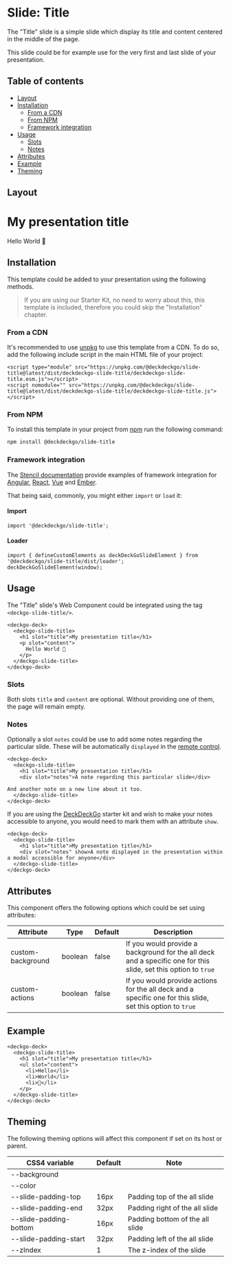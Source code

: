# Slide: Title

The "Title" slide is a simple slide which display its title and content centered in the middle of the page.

This slide could be for example use for the very first and last slide of your presentation.

## Table of contents

- [Layout](#app-slide-title-layout)
- [Installation](#app-slide-title-installation)
  - [From a CDN](#app-slide-title-from-a-cdn)
  - [From NPM](#app-slide-title-from-npm)
  - [Framework integration](#app-slide-title-framework-integration)
- [Usage](#app-slide-title-usage)
  - [Slots](#app-slide-title-slots)
  - [Notes](#app-slide-title-notes)
- [Attributes](#app-slide-title-attributes)
- [Example](#app-slide-title-example)
- [Theming](#app-slide-title-theming)

## Layout

<div class="container ion-margin">
  <deckgo-deck embedded={true}>
    <deckgo-slide-title>
      <h1 slot="title">My presentation title</h1>
      <p slot="content">
        Hello World 🚀
      </p>
    </deckgo-slide-title>
  </deckgo-deck>
</div>

## Installation

This template could be added to your presentation using the following methods.

> If you are using our Starter Kit, no need to worry about this, this template is included, therefore you could skip the "Installation" chapter.
 
### From a CDN

It's recommended to use [unpkg](https://unpkg.com/) to use this template from a CDN. To do so, add the following include script in the main HTML file of your project:

```
<script type="module" src="https://unpkg.com/@deckdeckgo/slide-title@latest/dist/deckdeckgo-slide-title/deckdeckgo-slide-title.esm.js"></script>
<script nomodule="" src="https://unpkg.com/@deckdeckgo/slide-title@latest/dist/deckdeckgo-slide-title/deckdeckgo-slide-title.js"></script>
```

### From NPM

To install this template in your project from [npm](https://www.npmjs.com/package/@deckdeckgo/core) run the following command:

```bash
npm install @deckdeckgo/slide-title
```

### Framework integration

The [Stencil documentation](https://stenciljs.com/docs/overview) provide examples of framework integration for [Angular](https://stenciljs.com/docs/angular), [React](https://stenciljs.com/docs/react), [Vue](https://stenciljs.com/docs/vue) and [Ember](https://stenciljs.com/docs/ember).

That being said, commonly, you might either `import` or `load` it:

#### Import

```
import '@deckdeckgo/slide-title';
```

#### Loader

```
import { defineCustomElements as deckDeckGoSlideElement } from '@deckdeckgo/slide-title/dist/loader';
deckDeckGoSlideElement(window);
```

## Usage

The "Title" slide's Web Component could be integrated using the tag `<deckgo-slide-title/>`.

```
<deckgo-deck>
  <deckgo-slide-title>
    <h1 slot="title">My presentation title</h1>
    <p slot="content">
      Hello World 🚀
    </p>
  </deckgo-slide-title>
</deckgo-deck>
```

### Slots

Both slots `title` and `content` are optional. Without providing one of them, the page will remain empty.

### Notes

Optionally a slot `notes` could be use to add some notes regarding the particular slide. These will be automatically `displayed` in the [remote control](https://deckdeckgo.app).

```
<deckgo-deck>
  <deckgo-slide-title>
    <h1 slot="title">My presentation title</h1>
    <div slot="notes">A note regarding this particular slide</div>
    
And another note on a new line about it too.
  </deckgo-slide-title>
</deckgo-deck>
```

If you are using the [DeckDeckGo] starter kit and wish to make your notes accessible to anyone, you would need to mark them with an attribute `show`.

```
<deckgo-deck>
  <deckgo-slide-title>
    <h1 slot="title">My presentation title</h1>
    <div slot="notes" show>A note displayed in the presentation within a modal accessible for anyone</div>
  </deckgo-slide-title>
</deckgo-deck>
```

## Attributes

This component offers the following options which could be set using attributes:

| Attribute                      | Type   | Default   | Description   |
| -------------------------- |-----------------|-----------------|-----------------|
| custom-background | boolean | false | If you would provide a background for the all deck and a specific one for this slide, set this option to `true` |
| custom-actions | boolean | false | If you would provide actions for the all deck and a specific one for this slide, set this option to `true` |

## Example

```
<deckgo-deck>
  <deckgo-slide-title>
    <h1 slot="title">My presentation title</h1>
    <ul slot="content">
      <li>Hello</li>
      <li>World</li>
      <li>🚀</li>
    </p>
  </deckgo-slide-title>
</deckgo-deck>
```

## Theming

The following theming options will affect this component if set on its host or parent.

| CSS4 variable                      | Default | Note |
| -------------------------- |-----------------|-----------------|
| --background |  |  |
| --color |  |  |
| --slide-padding-top | 16px | Padding top of the all slide |
| --slide-padding-end | 32px | Padding right of the all slide |
| --slide-padding-bottom | 16px | Padding bottom of the all slide |
| --slide-padding-start | 32px | Padding left of the all slide |
| --zIndex | 1 | The z-index of the slide |

[DeckDeckGo]: https://deckdeckgo.com
